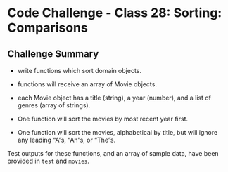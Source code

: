 # Code Challenge - Class 28: Sorting: Comparisons

## Challenge Summary
<!-- Description of the challenge -->
- write functions which sort domain objects.
- functions will receive an array of Movie objects.
- each Movie object has a title (string), a year (number), and a list of genres (array of strings).

- One function will sort the movies by most recent year first.
- One function will sort the movies, alphabetical by title, but will ignore any leading “A”s, “An”s, or “The”s.

Test outputs for these functions, and an array of sample data, have been provided in `test` and `movies`.


